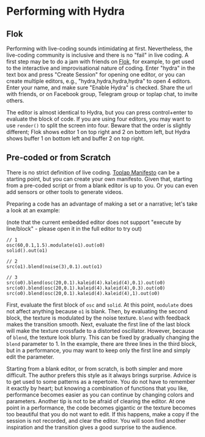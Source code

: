 Performing with Hydra
========

Flok
--------

Performing with live-coding sounds intimidating at first. Nevertheless, the live-coding community is inclusive and there is no "fail" in live coding. A first step may be to do a jam with friends on [Flok](https://flok.clic.cf/), for example, to get used to the interactive and improvisational nature of coding. Enter "hydra" in the text box and press "Create Session" for opening one editor, or you can create multiple editors, e.g., "hydra,hydra,hydra,hydra" to open 4 editors. Enter your name, and make sure "Enable Hydra" is checked. Share the url with friends, or on Facebook group, Telegram group or toplap chat, to invite others.

The editor is almost identical to Hydra, but you can press control+enter to evaluate the block of code. If you are using four editors, you may want to use `render()` to split the screen into four. Beware that the order is slightly different; Flok shows editor 1 on top right and 2 on bottom left, but Hydra shows buffer 1 on bottom left and buffer 2 on top right.

Pre-coded or from Scratch
--------

There is no strict definition of live coding. [Toplap Manifesto](https://toplap.org/wiki/ManifestoDraft) can be a starting point, but you can create your own manifesto. Given that, starting from a pre-coded script or from a blank editor is up to you. Or you can even add sensors or other tools to generate videos.

Preparing a code has an advantage of making a set or a narrative; let's take a look at an example:

(note that the current embedded editor does not support "execute by line/block" - please open it in the full editor to try out)


```hydra
// 1
osc(60,0.1,1.5).modulate(o1).out(o0)
solid().out(o1)

// 2
src(o1).blend(noise(3),0.1).out(o1)

// 3
src(o0).blend(osc(20,0.1).kaleid(4).kaleid(4),0.1).out(o0)
src(o0).blend(osc(20,0.1).kaleid(4).kaleid(4),0.3).out(o0)
src(o0).blend(osc(20,0.1).kaleid(4).kaleid(4),1).out(o0)
```

First, evaluate the first block of `osc` and `solid`. At this point, `modulate` does not affect anything because `o1` is blank. Then, by evaluating the second block, the texture is modulated by the noise texture. `blend` with feedback makes the transition smooth. Next, evaluate the first line of the last block will make the texture crossfade to a distorted oscillator. However, because of `blend`, the texture look blurry. This can be fixed by gradually changing the `blend` parameter to 1. In the example, there are three lines in the third block, but in a performance, you may want to keep only the first line and simply edit the parameter.

Starting from a blank editor, or from scratch, is both simpler and more difficult. The author prefers this style as it always brings surprise. Advice is to get used to some patterns as a repertoire. You do not have to remember it exactly by heart; but knowing a combination of functions that you like, performance becomes easier as you can continue by changing colors and parameters. Another tip is not to be afraid of clearing the editor. At one point in a performance, the code becomes gigantic or the texture becomes too beautiful that you do not want to edit. If this happens, make a copy if the session is not recorded, and clear the editor. You will soon find another inspiration and the transition gives a good surprise to the audience.
